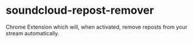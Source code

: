 # soundcloud-repost-remover
Chrome Extension which will, when activated, remove reposts from your stream automatically.
